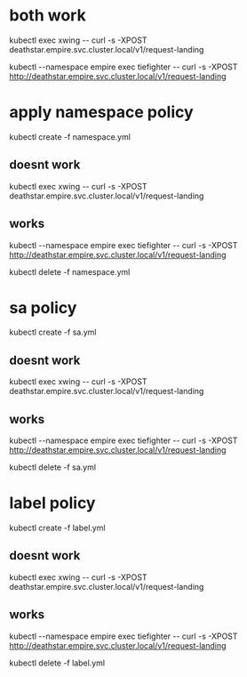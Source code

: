 # both work

kubectl exec xwing -- curl -s -XPOST deathstar.empire.svc.cluster.local/v1/request-landing

kubectl --namespace empire exec tiefighter -- curl -s -XPOST http://deathstar.empire.svc.cluster.local/v1/request-landing

# apply namespace policy

kubectl create -f namespace.yml

## doesnt work

kubectl exec xwing -- curl -s -XPOST deathstar.empire.svc.cluster.local/v1/request-landing

## works
kubectl --namespace empire exec tiefighter -- curl -s -XPOST http://deathstar.empire.svc.cluster.local/v1/request-landing

kubectl delete -f namespace.yml

# sa policy

kubectl create -f sa.yml

## doesnt work

kubectl exec xwing -- curl -s -XPOST deathstar.empire.svc.cluster.local/v1/request-landing

## works
kubectl --namespace empire exec tiefighter -- curl -s -XPOST http://deathstar.empire.svc.cluster.local/v1/request-landing

kubectl delete -f sa.yml

# label policy

kubectl create -f label.yml

## doesnt work

kubectl exec xwing -- curl -s -XPOST deathstar.empire.svc.cluster.local/v1/request-landing

## works
kubectl --namespace empire exec tiefighter -- curl -s -XPOST http://deathstar.empire.svc.cluster.local/v1/request-landing

kubectl delete -f label.yml